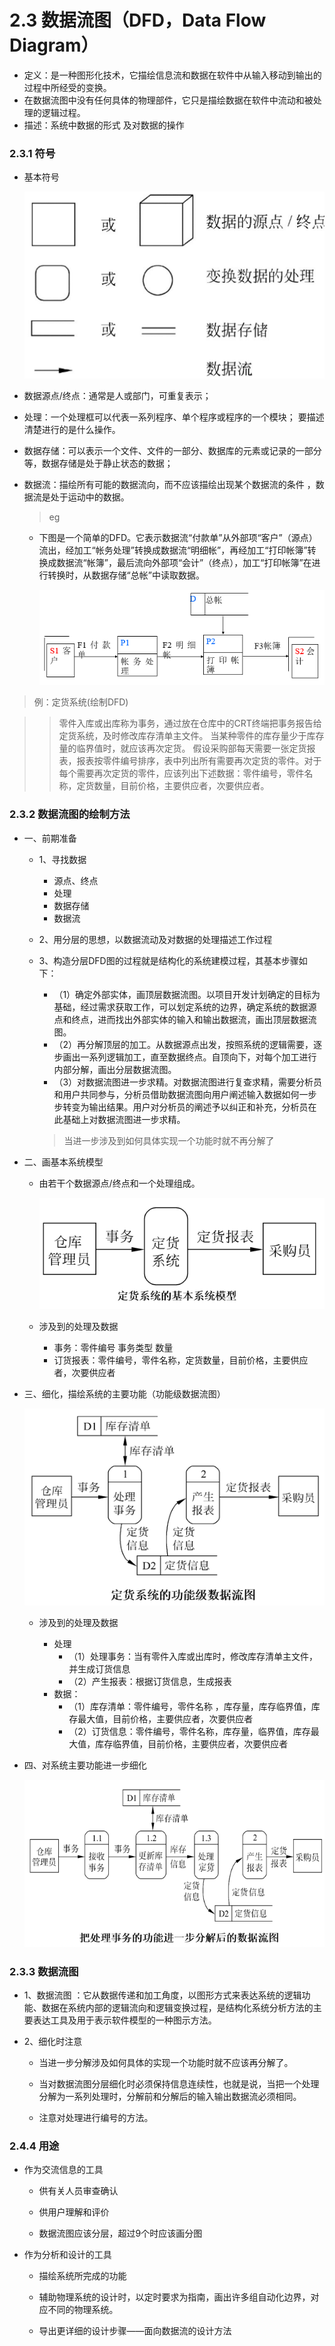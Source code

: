# 2.3   数据流图（DFD，Data Flow Diagram）

* 定义：是一种图形化技术，它描绘信息流和数据在软件中从输入移动到输出的过程中所经受的变换。
* 在数据流图中没有任何具体的物理部件，它只是描绘数据在软件中流动和被处理的逻辑过程。
* 描述：系统中数据的形式 及对数据的操作


### 2.3.1  符号

* 基本符号

   <div align="center"><img src="./img/基本符号.png"/></div>

* 数据源点/终点：通常是人或部门，可重复表示；
* 处理：一个处理框可以代表一系列程序、单个程序或程序的一个模块； 要描述清楚进行的是什么操作。
* 数据存储：可以表示一个文件、文件的一部分、数据库的元素或记录的一部分等，数据存储是处于静止状态的数据； 
* 数据流：描绘所有可能的数据流向，而不应该描绘出现某个数据流的条件 ，数据流是处于运动中的数据。

    >eg
    
    * 下图是一个简单的DFD。它表示数据流“付款单”从外部项“客户”（源点）流出，经加工“帐务处理”转换成数据流“明细帐”，再经加工“打印帐簿”转换成数据流“帐簿”，最后流向外部项“会计”（终点），加工“打印帐簿”在进行转换时，从数据存储“总帐”中读取数据。
    
    
        <div align="center"><img src="./img/DFD.png"/></div>

>例：定货系统(绘制DFD)

   >>零件入库或出库称为事务，通过放在仓库中的CRT终端把事务报告给定货系统，及时修改库存清单主文件。
   >>当某种零件的库存量少于库存量的临界值时，就应该再次定货。
   >>假设采购部每天需要一张定货报表，报表按零件编号排序，表中列出所有需要再次定货的零件。对于每个需要再次定货的零件，应该列出下述数据：零件编号，零件名称，定货数量，目前价格，主要供应者，次要供应者。



### 2.3.2  数据流图的绘制方法

* 一、前期准备

  * 1、寻找数据   
       * 源点、终点
       * 处理
       * 数据存储
       * 数据流

  * 2、用分层的思想，以数据流动及对数据的处理描述工作过程

  * 3、构造分层DFD图的过程就是结构化的系统建模过程，其基本步骤如下：
       * （1）确定外部实体，画顶层数据流图。以项目开发计划确定的目标为基础，经过需求获取工作，可以划定系统的边界，确定系统的数据源点和终点，进而找出外部实体的输入和输出数据流，画出顶层数据流图。
       * （2）再分解顶层的加工。从数据源点出发，按照系统的逻辑需要，逐步画出一系列逻辑加工，直至数据终点。自顶向下，对每个加工进行内部分解，画出分层数据流图。
       * （3）对数据流图进一步求精。对数据流图进行复查求精，需要分析员和用户共同参与，分析员借助数据流图向用户阐述输入数据如何一步步转变为输出结果。用户对分析员的阐述予以纠正和补充，分析员在此基础上对数据流图进一步求精。

       >当进一步涉及到如何具体实现一个功能时就不再分解了

* 二、画基本系统模型

    * 由若干个数据源点/终点和一个处理组成。

        <div align="center"><img src="./img/基本系统模型.png"/></div>

    * 涉及到的处理及数据
      * 事务：零件编号  事务类型  数量
      * 订货报表：零件编号，零件名称，定货数量，目前价格，主要供应者，次要供应者


* 三、细化，描绘系统的主要功能（功能级数据流图）

     <div align="center"><img src="./img/功能级数据流图.png"/></div>

    * 涉及到的处理及数据

      * 处理
          * （1）处理事务：当有零件入库或出库时，修改库存清单主文件，并生成订货信息
          * （2）产生报表：根据订货信息，生成报表
      * 数据：
          * （1）库存清单：零件编号，零件名称  ，库存量，库存临界值，库存最大值，目前价格，主要供应者，次要供应者
          * （2）订货信息：零件编号，零件名称，库存量，临界值，库存最大值，库存临界值，目前价格，主要供应者，次要供应者

* 四、对系统主要功能进一步细化

     <div align="center"><img src="./img/对系统主要功能进一步细化.png"/></div>
   

### 2.3.3  数据流图

* 1、数据流图 ：它从数据传递和加工角度，以图形方式来表达系统的逻辑功能、数据在系统内部的逻辑流向和逻辑变换过程，是结构化系统分析方法的主要表达工具及用于表示软件模型的一种图示方法。

* 2、细化时注意
      
     * 当进一步分解涉及如何具体的实现一个功能时就不应该再分解了。
      
     * 当对数据流图分层细化时必须保持信息连续性，也就是说，当把一个处理分解为一系列处理时，分解前和分解后的输入输出数据流必须相同。
      
     * 注意对处理进行编号的方法。 


### 2.4.4  用途 

* 作为交流信息的工具
      
     * 供有关人员审查确认
      
     * 供用户理解和评价
      
     * 数据流图应该分层，超过9个时应该画分图 
* 作为分析和设计的工具
      
     * 描绘系统所完成的功能 
      
     * 辅助物理系统的设计时，以定时要求为指南，画出许多组自动化边界，对应不同的物理系统。 
      
     * 导出更详细的设计步骤——面向数据流的设计方法 
















